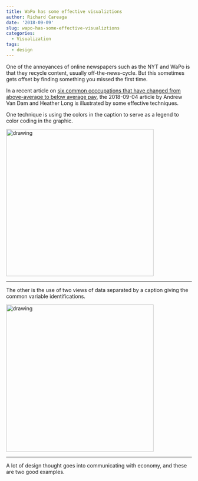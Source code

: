 ```yaml
---
title: WaPo has some effective visualiztions
author: Richard Careaga
date: '2018-09-09'
slug: wapo-has-some-effective-visualiztions
categories:
  - Visualization
tags:
  - design
---
```

One of the annoyances of online newspapers such as the NYT and WaPo is that they recycle content, usually off-the-news-cycle. But this sometimes gets offset by finding something you missed the first time.

In a recent article on [six common occcupations that have changed from above-average to below average pay](https://wapo.st/2NwrDBw), the 2018-09-04 article by  Andrew Van Dam and
Heather Long is illustrated by some effective techniques.

One technique is using the colors in the caption to serve as a legend to color coding in the graphic.


<img src="https://wapo.st/2Ns8wbQ" alt="drawing" width="400"/>

___

The other is the use of two views of data separated by a caption giving the common variable identifications.

<img src="https://wapo.st/2NxkdOo" alt="drawing" width="400"/>

___

A lot of design thought goes into communicating with economy, and these are two good examples.
